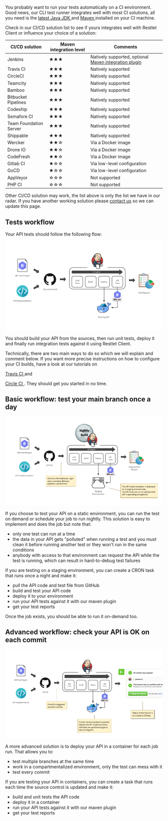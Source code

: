 You probably want to run your tests automatically on a CI environment. Good news, our CLI test runner integrates well
with most CI solutions, all you need is the
<a href="http://www.oracle.com/technetwork/java/javase/downloads/index.html" target="_blank">
latest Java JDK <i class="fa fa-external-link" aria-hidden="true"></i>
</a>
and
<a href="http://maven.apache.org/" target="_blank">
Maven <i class="fa fa-external-link" aria-hidden="true"></i>
</a> installed on your CI machine.

Check in our CI/CD solution list to see if yours integrates well with Restlet Client or influence your choice of
a solution:

|CI/CD solution|Maven integration level|Comments|
|---|---|---|
|Jenkins|★★★|Natively supported, optional <a href="https://plugins.jenkins.io/maven-plugin" target="_blank">Maven integration plugin <i class="fa fa-external-link" aria-hidden="true"></i></a>|
|Travis CI|★★★|Natively supported|
|CircleCI|★★★|Natively supported|
|Teamcity|★★★|Natively supported|
|Bamboo|★★★|Natively supported|
|Bitbucket Pipelines|★★★|Natively supported|
|Codeship|★★★|Natively supported|
|Semafore CI|★★★|Natively supported|
|Team Foundation Server|★★★|Natively supported|
|Shippable|★★★|Natively supported|
|Wercker|★★☆|Via a Docker image|
|Drone IO|★★☆|Via a Docker image|
|CodeFresh|★★☆|Via a Docker image|
|Gitlab CI|★☆☆|Via low-level configuration|
|GoCD|★☆☆|Via low-level configuration|
|AppVeyor|☆☆☆|Not supported|
|PHP CI|☆☆☆|Not supported|

Other CI/CD solution may work, the list above is only the list we have in our radar. If you have another working
solution please <a href="mailto:support@restlet.com?subject=Could%20you%20try%20this%20CI%2FCD%20solution%3F">contact us</a>
so we can update this page.

## Tests workflow

Your API tests should follow the following flow:

![Test flow](./images/ci-general-schema.png)

You should build your API from the sources, then run unit tests, deploy it and finally run integration tests against it
using Restlet Client.

Technically, there are two main ways to do so which we will explain and comment below. If you want more precise
instructions on how to configure your CI builds, have a look at our tutorials on
<!-- TODO: add the links to the tutorials -->
<a href="" target="_blank">Travis CI <i class="fa fa-external-link" aria-hidden="true"></i></a>
and 
<!-- TODO: add the links to the tutorials -->
<a href="" target="_blank">Circle CI <i class="fa fa-external-link" aria-hidden="true"></i></a>.
They should get you started in no time.

<a class="anchor" name="basic-workflow-test-your-main-branch-once-a-day"></a>
## Basic workflow: test your main branch once a day

![Basic workflow](./images/ci_nightly.png)

If you choose to test your API on a static environment, you can run the test on demand or schedule your job to run
nightly. This solution is easy to implement and does the job but note that:

* only one test can run at a time
* the data in your API gets "polluted" when running a test and you must clean it before running another test or they
won't run in the same conditions
* anybody with access to that environment can request the API while the test is running, which can result in
hard-to-debug test failures

If you are testing on a staging environment, you can create a CRON task that runs once a night and make it:

* pull the API code and test file from GitHub
* build and test your API code
* deploy it to your environment
* run your API tests against it with our maven plugin
* get your test reports

Once the job exists, you should be able to run it on-demand too.

<a class="anchor" name="advanced-workflow-check-your-api-is-ok-on-each-commit"></a>
## Advanced workflow: check your API is OK on each commit

![Advanced workflow](./images/ci_branch.png)


A more advanced solution is to deploy your API in a container for each job run. That allows you to:

* test multiple branches at the same time
* work in a compartmentalized environment, only the test can mess with it
* test every commit

If you are testing your API in containers, you can create a task that runs each time the source control is updated and
make it:

* build and unit tests the API code
* deploy it in a container
* run your API tests against it with our maven plugin
* get your test reports
